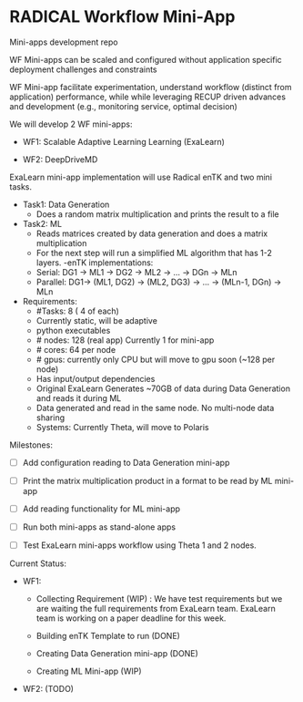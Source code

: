 # RADICAL Workflow Mini-App
Mini-apps development repo

WF Mini-apps can be scaled and configured without application specific deployment challenges and constraints​

WF Mini-app facilitate experimentation, understand workflow (distinct from application) performance, while while leveraging RECUP driven advances and development (e.g., monitoring service, optimal decision)​

We will develop 2 WF mini-apps:
 
 - WF1: Scalable Adaptive Learning Learning (ExaLearn)​
 
 - WF2: DeepDriveMD​


ExaLearn mini-app implementation will use Radical enTK and two mini tasks.

- Task1: Data Generation
    - Does a random matrix multiplication and prints the result to a file
- Task2: ML
    - Reads matrices created by data generation and does a matrix multiplication
    - For the next step will run a simplified ML algorithm that has 1-2 layers.
-enTK implementations:
    - Serial: DG1 -> ML1 -> DG2 -> ML2 -> ... -> DGn -> MLn
    - Parallel: DG1-> (ML1, DG2) -> (ML2, DG3) -> ... -> (MLn-1, DGn) -> MLn
- Requirements:
    - \#Tasks: 8 ( 4 of each)
    - Currently static, will be adaptive
    - python executables
    - \# nodes: 128 (real app) Currently 1 for mini-app
    - \# cores: 64 per node
    - \# gpus: currently only CPU but will move to gpu soon (~128 per node)
    - Has input/output dependencies
    - Original ExaLearn Generates ~70GB of data during Data Generation and reads it during ML
    - Data generated and read in the same node. No multi-node data sharing
    - Systems: Currently Theta, will move to Polaris

Milestones:

- [ ] Add configuration reading to Data Generation mini-app
- [ ] Print the matrix multiplication product in a format to be read by ML mini-app
- [ ] Add reading functionality for ML mini-app
- [ ] Run both mini-apps as stand-alone apps
- [ ] Test ExaLearn mini-apps workflow using Theta 1 and 2 nodes.


Current Status:

  - WF1:
    
     - Collecting Requirement (WIP) : We have test requirements but we are waiting the full requirements from ExaLearn team. ExaLearn team is working on a paper deadline for this week.
     
     - Building enTK Template to run (DONE)
     
     - Creating Data Generation mini-app (DONE)
     
     - Creating ML Mini-app (WIP)
     
   - WF2: (TODO)

